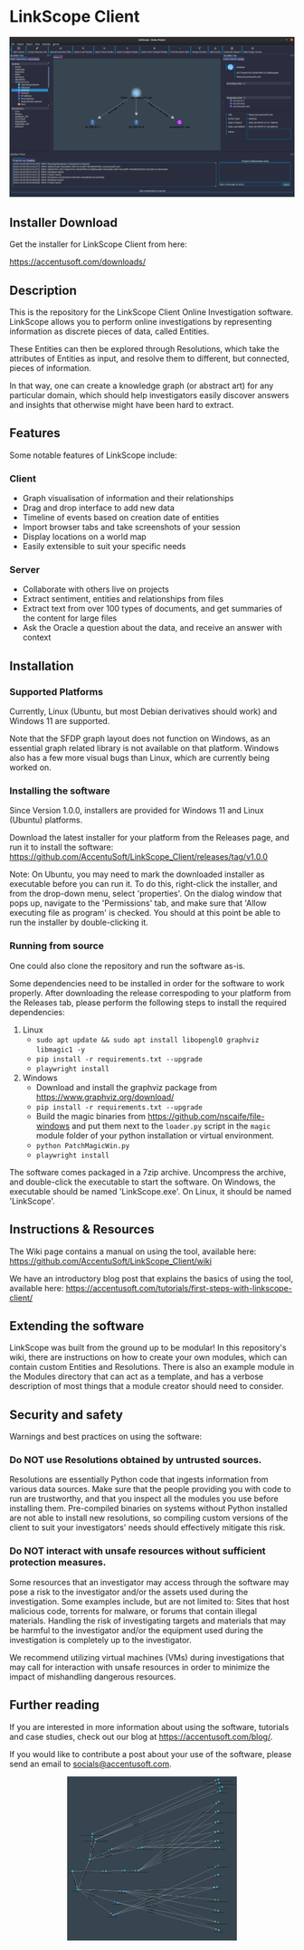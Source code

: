 # LinkScope Client
<p align="center">
  <img src="Repository_Images/DemoPic.png">
</p>

## Installer Download
Get the installer for LinkScope Client from here:

https://accentusoft.com/downloads/

## Description
This is the repository for the LinkScope Client Online Investigation software. LinkScope allows you to perform online investigations by representing information as discrete pieces of data, called Entities.

These Entities can then be explored through Resolutions, which take the attributes of Entities as input, and resolve them to different, but connected, pieces of information.

In that way, one can create a knowledge graph (or abstract art) for any particular domain, which should help investigators easily discover answers and insights that otherwise might have been hard to extract.

## Features
Some notable features of LinkScope include:

### Client
- Graph visualisation of information and their relationships
- Drag and drop interface to add new data
- Timeline of events based on creation date of entities
- Import browser tabs and take screenshots of your session
- Display locations on a world map
- Easily extensible to suit your specific needs

### Server
- Collaborate with others live on projects
- Extract sentiment, entities and relationships from files
- Extract text from over 100 types of documents, and get summaries of the content for large files
- Ask the Oracle a question about the data, and receive an answer with context

## Installation
### Supported Platforms
Currently, Linux (Ubuntu, but most Debian derivatives should work) and Windows 11 are supported.

Note that the SFDP graph layout does not function on Windows, as an essential graph related library is not available on that platform. Windows also has a few more visual bugs than Linux, which are currently being worked on.

### Installing the software
Since Version 1.0.0, installers are provided for Windows 11 and Linux (Ubuntu) platforms.

Download the latest installer for your platform from the Releases page, and run it to install the software:
https://github.com/AccentuSoft/LinkScope_Client/releases/tag/v1.0.0

Note: On Ubuntu, you may need to mark the downloaded installer as executable before you can run it. To do this, right-click the installer, and from the drop-down menu, select 'properties'. On the dialog window that pops up, navigate to the 'Permissions' tab, and make sure that 'Allow executing file as program' is checked. You should at this point be able to run the installer by double-clicking it.

### Running from source
One could also clone the repository and run the software as-is.

Some dependencies need to be installed in order for the software to work properly. After downloading the release correspoding to your platform from the Releases tab, please perform the following steps to install the required dependencies:
1. Linux
    - `sudo apt update && sudo apt install libopengl0 graphviz libmagic1 -y`
    - `pip install -r requirements.txt --upgrade`
    - `playwright install`
2. Windows
   - Download and install the graphviz package from https://www.graphviz.org/download/
   - `pip install -r requirements.txt --upgrade`
   - Build the magic binaries from https://github.com/nscaife/file-windows and put them
   next to the `loader.py` script in the `magic` module folder of your python installation
   or virtual environment.
   - `python PatchMagicWin.py`
   - `playwright install`
   
The software comes packaged in a 7zip archive. Uncompress the archive, and double-click the executable to start the software. On Windows, the executable should be named 'LinkScope.exe'. On Linux, it should be named 'LinkScope'.


## Instructions & Resources
The Wiki page contains a manual on using the tool, available here: https://github.com/AccentuSoft/LinkScope_Client/wiki

We have an introductory blog post that explains the basics of using the tool, available here: https://accentusoft.com/tutorials/first-steps-with-linkscope-client/

## Extending the software
LinkScope was built from the ground up to be modular! In this repository's wiki, there are instructions on how to create your own modules, which can contain custom Entities and Resolutions. There is also an example module in the Modules directory that can act as a template, and has a verbose description of most things that a module creator should need to consider.

## Security and safety
Warnings and best practices on using the software:

### Do NOT use Resolutions obtained by untrusted sources.
Resolutions are essentially Python code that ingests information from various data sources. Make sure that the people providing you with code to run are trustworthy, and that you inspect all the modules you use before installing them. Pre-compiled binaries on systems without Python installed are not able to install new resolutions, so compiling custom versions of the client to suit your investigators' needs should effectively mitigate this risk.

### Do NOT interact with unsafe resources without sufficient protection measures.
Some resources that an investigator may access through the software may pose a risk to the investigator and/or the assets used during the investigation. Some examples include, but are not limited to: Sites that host malicious code, torrents for malware, or forums that contain illegal materials. Handling the risk of investigating targets and materials that may be harmful to the investigator and/or the equipment used during the investigation is completely up to the investigator.

We recommend utilizing virtual machines (VMs) during investigations that may call for interaction with unsafe resources in order to minimize the impact of mishandling dangerous resources.

## Further reading
If you are interested in more information about using the software, tutorials and case studies, check out our blog at https://accentusoft.com/blog/.

If you would like to contribute a post about your use of the software, please send an email to socials@accentusoft.com.

<p align="center">
  <img src="Repository_Images/Img2.png" width="300" height="290">
</p>
